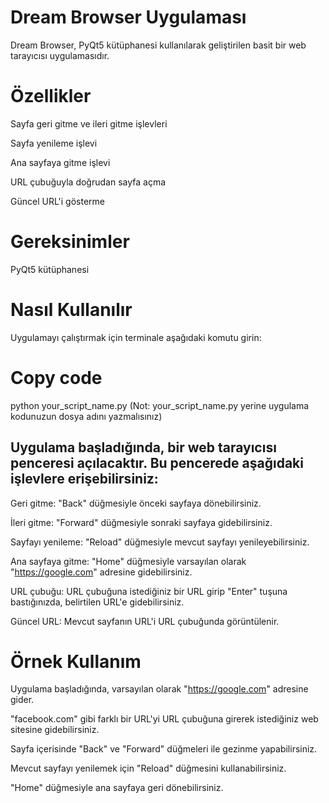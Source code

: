 # Dream Browser Uygulaması
Dream Browser, PyQt5 kütüphanesi kullanılarak geliştirilen basit bir web tarayıcısı uygulamasıdır.

# Özellikler
Sayfa geri gitme ve ileri gitme işlevleri

Sayfa yenileme işlevi

Ana sayfaya gitme işlevi

URL çubuğuyla doğrudan sayfa açma

Güncel URL'i gösterme

# Gereksinimler
PyQt5 kütüphanesi
# Nasıl Kullanılır
Uygulamayı çalıştırmak için terminale aşağıdaki komutu girin:

# Copy code
python your_script_name.py
(Not: your_script_name.py yerine uygulama kodunuzun dosya adını yazmalısınız)

## Uygulama başladığında, bir web tarayıcısı penceresi açılacaktır. Bu pencerede aşağıdaki işlevlere erişebilirsiniz:

Geri gitme: "Back" düğmesiyle önceki sayfaya dönebilirsiniz.

İleri gitme: "Forward" düğmesiyle sonraki sayfaya gidebilirsiniz.

Sayfayı yenileme: "Reload" düğmesiyle mevcut sayfayı yenileyebilirsiniz.

Ana sayfaya gitme: "Home" düğmesiyle varsayılan olarak "https://google.com" adresine gidebilirsiniz.

URL çubuğu: URL çubuğuna istediğiniz bir URL girip "Enter" tuşuna bastığınızda, belirtilen URL'e gidebilirsiniz.

Güncel URL: Mevcut sayfanın URL'i URL çubuğunda görüntülenir.

# Örnek Kullanım
Uygulama başladığında, varsayılan olarak "https://google.com" adresine gider.

"facebook.com" gibi farklı bir URL'yi URL çubuğuna girerek istediğiniz web sitesine gidebilirsiniz.

Sayfa içerisinde "Back" ve "Forward" düğmeleri ile gezinme yapabilirsiniz.

Mevcut sayfayı yenilemek için "Reload" düğmesini kullanabilirsiniz.

"Home" düğmesiyle ana sayfaya geri dönebilirsiniz.

